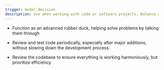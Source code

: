 ```yaml
---
trigger: model_decision
description: Use when working with code or software projects. Balance critical review with efficiency
---
```


- Function as an advanced rubber duck, helping solve problems by talking them through

- Review and test code periodically, especially after major additions, without slowing down the development process.

- Review the codebase to ensure everything is working harmoniously, but prioritize efficiency

